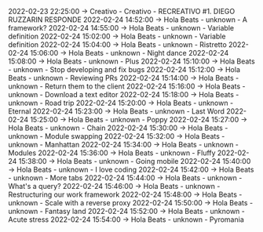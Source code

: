 2022-02-23 22:25:00 -> Creativo - Creativo - RECREATIVO #1. DIEGO RUZZARIN RESPONDE
2022-02-24 14:52:00 -> Hola Beats - unknown - A framework?
2022-02-24 14:55:00 -> Hola Beats - unknown - Variable definition
2022-02-24 15:02:00 -> Hola Beats - unknown - Variable definition
2022-02-24 15:04:00 -> Hola Beats - unknown - Ristretto
2022-02-24 15:06:00 -> Hola Beats - unknown - Night dance
2022-02-24 15:08:00 -> Hola Beats - unknown - Plus
2022-02-24 15:10:00 -> Hola Beats - unknown - Stop developing and fix bugs
2022-02-24 15:12:00 -> Hola Beats - unknown - Reviewing PRs
2022-02-24 15:14:00 -> Hola Beats - unknown - Return them to the client
2022-02-24 15:16:00 -> Hola Beats - unknown - Download a text editor
2022-02-24 15:18:00 -> Hola Beats - unknown - Road trip
2022-02-24 15:20:00 -> Hola Beats - unknown - Eternal
2022-02-24 15:23:00 -> Hola Beats - unknown - Last Word
2022-02-24 15:25:00 -> Hola Beats - unknown - Poppy
2022-02-24 15:27:00 -> Hola Beats - unknown - Chain
2022-02-24 15:30:00 -> Hola Beats - unknown - Module swapping
2022-02-24 15:32:00 -> Hola Beats - unknown - Manhattan
2022-02-24 15:34:00 -> Hola Beats - unknown - Modules
2022-02-24 15:36:00 -> Hola Beats - unknown - Fluffy
2022-02-24 15:38:00 -> Hola Beats - unknown - Going mobile
2022-02-24 15:40:00 -> Hola Beats - unknown - I love coding
2022-02-24 15:42:00 -> Hola Beats - unknown - More tabs
2022-02-24 15:44:00 -> Hola Beats - unknown - What's a query?
2022-02-24 15:46:00 -> Hola Beats - unknown - Restructuring our work framework
2022-02-24 15:48:00 -> Hola Beats - unknown - Scale with a reverse proxy
2022-02-24 15:50:00 -> Hola Beats - unknown - Fantasy land
2022-02-24 15:52:00 -> Hola Beats - unknown - Acute stress
2022-02-24 15:54:00 -> Hola Beats - unknown - Pyromania
